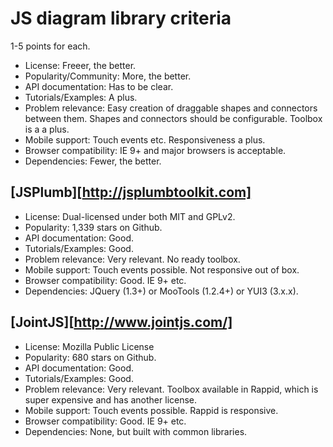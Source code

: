# JS diagram library criteria

1-5 points for each.

- License: Freeer, the better.
- Popularity/Community: More, the better.
- API documentation: Has to be clear.
- Tutorials/Examples: A plus.
- Problem relevance: Easy creation of draggable shapes and connectors between them. Shapes and connectors should be configurable. Toolbox is a a plus.
- Mobile support: Touch events etc. Responsiveness a plus.
- Browser compatibility: IE 9+ and major browsers is acceptable.
- Dependencies: Fewer, the better.

## [JSPlumb][http://jsplumbtoolkit.com]

- License: Dual-licensed under both MIT and GPLv2.
- Popularity: 1,339 stars on Github.
- API documentation: Good.
- Tutorials/Examples: Good.
- Problem relevance: Very relevant. No ready toolbox.
- Mobile support: Touch events possible. Not responsive out of box.
- Browser compatibility: Good. IE 9+ etc.
- Dependencies: JQuery (1.3+) or MooTools (1.2.4+) or YUI3 (3.x.x).

## [JointJS][http://www.jointjs.com/]

- License: Mozilla Public License
- Popularity: 680 stars on Github.
- API documentation: Good.
- Tutorials/Examples: Good.
- Problem relevance: Very relevant. Toolbox available in Rappid, which is super expensive and has another license.
- Mobile support: Touch events possible. Rappid is responsive.
- Browser compatibility: Good. IE 9+ etc.
- Dependencies: None, but built with common libraries.
